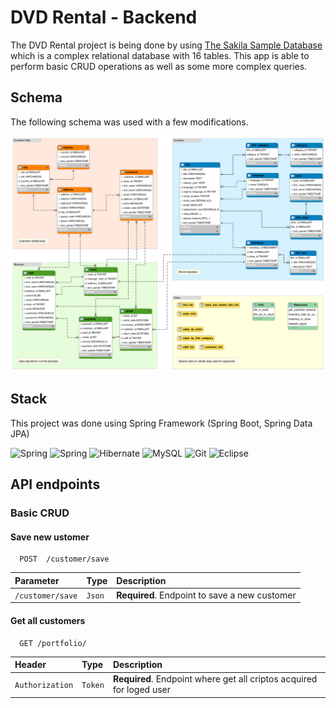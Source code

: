 # DVD Rental - Backend

The DVD Rental project is being done by using [The Sakila Sample Database](https://dev.mysql.com/doc/sakila/en/) which is a complex relational database with 16 tables. This app is able to perform basic CRUD operations as well as some more complex queries.

## Schema

The following schema was used with a few modifications.

![Sakila Schema](https://github.com/Tomohiko10615/sakila/raw/main/sakila_full_database_schema_diagram.png)

## Stack

This project was done using Spring Framework (Spring Boot, Spring Data JPA)

![Spring](https://img.shields.io/badge/Java-ED8B00?style=for-the-badge&logo=java&logoColor=white)
![Spring](https://img.shields.io/badge/Spring-6DB33F?style=for-the-badge&logo=spring&logoColor=white)
![Hibernate](https://img.shields.io/badge/Hibernate-59666C?style=for-the-badge&logo=Hibernate&logoColor=white)
![MySQL](https://img.shields.io/badge/MySQL-00000F?style=for-the-badge&logo=mysql&logoColor=white)
![Git](https://img.shields.io/badge/GIT-E44C30?style=for-the-badge&logo=git&logoColor=white)
![Eclipse](https://img.shields.io/badge/Eclipse-2C2255?style=for-the-badge&logo=eclipse&logoColor=white)

## API endpoints

### Basic CRUD

#### Save new ustomer

``` Save
  POST  /customer/save
```

| Parameter | Type     | Description                |
| :-------- | :------- | :------------------------- |
| `/customer/save` | `Json` | **Required**. Endpoint to save a new customer|

#### Get all customers

```http
  GET /portfolio/
```

| Header | Type     | Description                |
| :-------- | :------- | :------------------------- |
| `Authorization` | `Token` | **Required**. Endpoint where get all criptos acquired for loged user|
